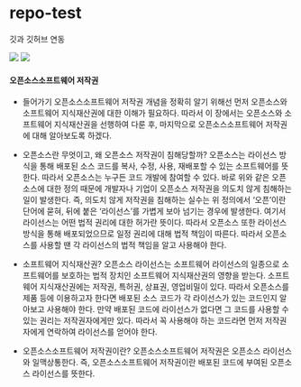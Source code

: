 # repo-test
깃과 깃허브 연동 

<img src="https://img.shields.io/badge/Firebase-FFCA28?style=flat-square&logo=firebase&logoColor=white"/>
<img src="https://img.shields.io/badge/ -FFCA28?style=flat-square&logo=android&logoColor=black"/>


 #### 오픈소스소프트웨어 저작권

- 들어가기
 오픈소스소프트웨어 저작권 개념을 정확히 알기 위해선 먼저 오픈소스와 소프트웨어 지식재산권에 대한 이해가 필요하다. 따라서 이 장에서는 오픈소스와 소프트웨어 지식재산권을 선행하여 다룬 후, 마지막으로 오픈소스소프트웨어 저작권에 대해 알아보도록 하겠다.

 
- 오픈소스란 무엇이고, 왜 오픈소스 저작권이 침해당할까?
 오픈소스는 라이선스 방식을 통해 배포된 소스 코드를 복사, 수정, 사용, 재배포할 수 있는 소프트웨어를 뜻한다. 따라서 오픈소스는 누구든 코드 개발에 참여할 수 있다. 바로 위와 같은 오픈소스에 대한 정의 때문에 개발자나 기업이 오픈소스 저작권을 의도치 않게 침해하는 일이 발생한다. 즉, 의도치 않게 저작권을 침해하는 실수는 위 정의에서 ‘오픈’이란 단어에 묻혀, 뒤에 붙은 ‘라이선스’를 가볍게 보아 넘기는 경우에 발생한다. 여기서 라이선스는 어떤 법적 권리에 대한 허가란 뜻이다. 따라서 오픈소스 또한 라이선스 방식을 통해 배포되었으므로 일정 권리에 대해 법적 책임이 따른다. 따라서 오픈소스를 사용할 땐 각 라이선스의 법적 책임을 알고 사용해야 한다.

- 소프트웨어 지식재산권?
 오픈소스 라이선스는 소프트웨어 라이선스의 일종으로 소프트웨어를 보호하는 법적 장치인 소프트웨어 지식재산권의 영향을 받는다. 소프트웨어 지식재산권에는 저작권, 특허권, 상표권, 영업비밀이 있다. 따라서 오픈소스를 제품 등에 이용하고자 한다면 배포된 소스 코드가 각 라이선스가 있는 코드인지 알아보고 사용해야 한다. 만약 배포된 코드에 라이선스가 없다면 그 코드를 사용할 수 있는 권리는 저작권자에게만 있다. 따라서 꼭 사용해야 하는 코드라면 먼저 저작권자에게 연락하여 라이선스를 얻어야 한다. 
 
- 오픈소스소프트웨어 저작권이란?
 오픈소스소프트웨어 저작권은 오픈소스 라이선스와 일맥상통한다. 즉, 오픈소스소프트웨어 저작권이란 배포된 코드에 부여된 오픈소스 라이선스를 뜻한다.
